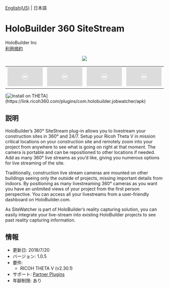 [English(US)](README.md) | 日本語

# HoloBuilder 360 SiteStream

HoloBuilder Inc  
[利用規約](https://www.holobuilder.com/terms-of-service-docs)

<div align="center"><img src="./1.png"><table><tr><td><img src="./2.png"></td><td><img src="./3.png"></td><td><img src="./4.png"></td><td><img src="./5.png"></td></tr></table></div>

[![Install on THETA](https://assets.ricoh360.com/image/upload/v1/front/theta/install-button.svg?)](https://link.ricoh360.com/plugins/com.holobuilder.jobwatcher/apk)

## 説明

<div id="plugin-description">

HoloBuilder’s 360° SiteStream plug-in allows you to livestream your construction sites in 360° and 24/7. Setup your Ricoh Theta V in mission critical locations on your construction site and remotely zoom into your project from anywhere to see what is going on right at that moment. The camera is portable and can be repositioned to other locations if needed. Add as many 360° live streams as you’d like, giving you numerous options for live streaming of the site.  
  
Traditionally, construction live stream cameras are mounted on other buildings seeing only the outside of projects, missing important details from indoors. By positioning as many livestreaming 360° cameras as you want you have an unlimited views of your project from the first person perspective. You can access all your livestreams from a user-friendly dashboard on HoloBuilder.com.  
  
As SiteWatcher is part of HoloBuilder’s reality capturing solution, you can easily integrate your live-stream into existing HoloBuilder projects to see past reality capturing information.  

</div>

## 情報

- 更新日: 2018/7/20
- バージョン: 1.0.5
- 要件:
  - RICOH THETA V (v2.30.1)
- サポート: [Partner Plugins](https://www.createholo.com/)
- 年齢制限: あり
